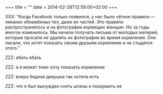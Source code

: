 +++
title = ""
date = 2014-02-28T12:59:00+02:00
+++

XXX: “Когда Facebook только появился, у нас было чёткое правило — никаких обнажённых тел, даже их частей. Это правило распространялось и на фотографии кормящих женщин. Но за годы многое изменилось. Мы начали получать письма от молодых матерей, которые просили не удалять их фотографии во время кормления. Они писали, что хотят показать своим друзьям кормление и не стыдятся этого.”


ZZZ: ебать ебать


ZZZ: а я может тоже хочу показать кормление


ZZZ: вчера бедная девушка так хотела есть


ZZZ: что я был вынужден снять штаны и покормить ее


